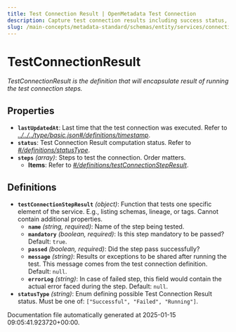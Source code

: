 ```yaml
---
title: Test Connection Result | OpenMetadata Test Connection
description: Capture test connection results including success status, error messages, and diagnostic logs.
slug: /main-concepts/metadata-standard/schemas/entity/services/connections/testconnectionresult
---
```


# TestConnectionResult

*TestConnectionResult is the definition that will encapsulate result of running the test connection steps.*

## Properties

- **`lastUpdatedAt`**: Last time that the test connection was executed. Refer to *[../../../type/basic.json#/definitions/timestamp](#/../../type/basic.json#/definitions/timestamp)*.
- **`status`**: Test Connection Result computation status. Refer to *[#/definitions/statusType](#definitions/statusType)*.
- **`steps`** *(array)*: Steps to test the connection. Order matters.
  - **Items**: Refer to *[#/definitions/testConnectionStepResult](#definitions/testConnectionStepResult)*.
## Definitions

- **`testConnectionStepResult`** *(object)*: Function that tests one specific element of the service. E.g., listing schemas, lineage, or tags. Cannot contain additional properties.
  - **`name`** *(string, required)*: Name of the step being tested.
  - **`mandatory`** *(boolean, required)*: Is this step mandatory to be passed? Default: `true`.
  - **`passed`** *(boolean, required)*: Did the step pass successfully?
  - **`message`** *(string)*: Results or exceptions to be shared after running the test. This message comes from the test connection definition. Default: `null`.
  - **`errorLog`** *(string)*: In case of failed step, this field would contain the actual error faced during the step. Default: `null`.
- **`statusType`** *(string)*: Enum defining possible Test Connection Result status. Must be one of: `["Successful", "Failed", "Running"]`.


Documentation file automatically generated at 2025-01-15 09:05:41.923720+00:00.
